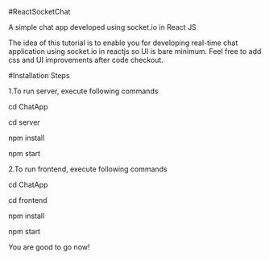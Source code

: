 #ReactSocketChat

A simple chat app developed using socket.io in React JS

The idea of this tutorial is to enable you for developing real-time chat application using socket.io in reactjs so UI is bare minimum. Feel free to add css and UI improvements after code checkout.

#Installation Steps

1.To run server, execute following commands

cd ChatApp

cd server

npm install

npm start

2.To run frontend, execute following commands

cd ChatApp

cd frontend

npm install

npm start

You are good to go now!
